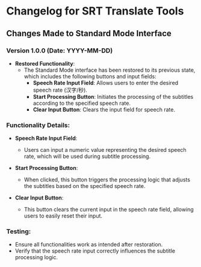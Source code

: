 # Changelog for SRT Translate Tools

## Changes Made to Standard Mode Interface

### Version 1.0.0 (Date: YYYY-MM-DD)
- **Restored Functionality**:
  - The Standard Mode interface has been restored to its previous state, which includes the following buttons and input fields:
    - **Speech Rate Input Field**: Allows users to enter the desired speech rate (汉字/秒).
    - **Start Processing Button**: Initiates the processing of the subtitles according to the specified speech rate.
    - **Clear Input Button**: Clears the input field for speech rate.

### Functionality Details:
- **Speech Rate Input Field**:
  - Users can input a numeric value representing the desired speech rate, which will be used during subtitle processing.

- **Start Processing Button**:
  - When clicked, this button triggers the processing logic that adjusts the subtitles based on the specified speech rate.

- **Clear Input Button**:
  - This button clears the current input in the speech rate field, allowing users to easily reset their input.

### Testing:
- Ensure all functionalities work as intended after restoration.
- Verify that the speech rate input correctly influences the subtitle processing logic.
